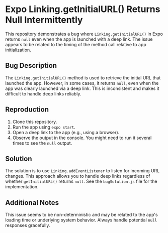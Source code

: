 # Expo Linking.getInitialURL() Returns Null Intermittently

This repository demonstrates a bug where `Linking.getInitialURL()` in Expo returns `null` even when the app is launched with a deep link. The issue appears to be related to the timing of the method call relative to app initialization.

## Bug Description

The `Linking.getInitialURL()` method is used to retrieve the initial URL that launched the app. However, in some cases, it returns `null`, even when the app was clearly launched via a deep link. This is inconsistent and makes it difficult to handle deep links reliably.

## Reproduction

1. Clone this repository.
2. Run the app using `expo start`.
3. Open a deep link to the app (e.g., using a browser).
4. Observe the output in the console.  You might need to run it several times to see the `null` output.

## Solution

The solution is to use `Linking.addEventListener` to listen for incoming URL changes. This approach allows you to handle deep links regardless of whether `getInitialURL()` returns `null`. See the `bugSolution.js` file for the implementation.

## Additional Notes

This issue seems to be non-deterministic and may be related to the app's loading time or underlying system behavior.  Always handle potential `null` responses gracefully.